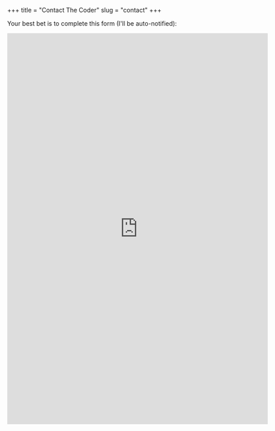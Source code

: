 +++
title = "Contact The Coder"
slug = "contact"
+++

Your best bet is to complete this form (I'll be auto-notified):

<iframe src="https://docs.google.com/forms/d/e/1FAIpQLSc7gZIbCGp6WSXlUWsCtjDsY_3a8VlnpjPHCYhvVIzpI0L6fQ/viewform?embedded=true" width="600" height="900" frameborder="0" marginheight="0" marginwidth="0" style="height:900px;">
    Loading...
</iframe>
